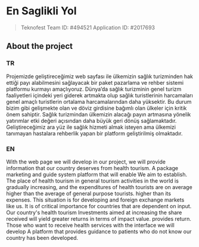 # En Saglikli Yol

> Teknofest Team ID: #494521
> Application ID: #2017693

## About the project

### TR

Projemizde geliştireceğimiz web sayfası ile ülkemizin sağlık turizminden hak ettiği
payı alabilmesini sağlayacak bir paket pazarlama ve rehber sistemi platformu
kurmayı amaçlıyoruz. Dünya’da sağlık turizminin genel turizm faaliyetleri içindeki yeri
giderek artmakta olup sağlık turistlerinin harcamaları genel amaçlı turistlerin ortalama
harcamalarından daha yüksektir. Bu durum bizim gibi gelişmekte olan ve döviz
girdisine bağımlı olan ülkeler için kritik önem sahiptir. Sağlık turizmindan ülkemizin
alacağı payın artmasına yönelik yatırımlar etki değeri açısından daha büyük geri
dönüş sağlamaktadır. Geliştireceğimiz ara yüz ile sağlık hizmeti almak isteyen ama
ülkemizi tanımayan hastalara rehberlik yapan bir platform geliştirilmiş olmaktadır.

### EN

With the web page we will develop in our project, we will provide information that our country deserves from health tourism.
A package marketing and guide system platform that will enable
We aim to establish. The place of health tourism in general tourism activities in the world
is gradually increasing, and the expenditures of health tourists are on average higher than the average of general purpose tourists.
higher than its expenses. This situation is for developing and foreign exchange markets like us.
It is of critical importance for countries that are dependent on input. Our country's health tourism
Investments aimed at increasing the share received will yield greater returns in terms of impact value.
provides return. Those who want to receive health services with the interface we will develop
A platform that provides guidance to patients who do not know our country has been developed.
